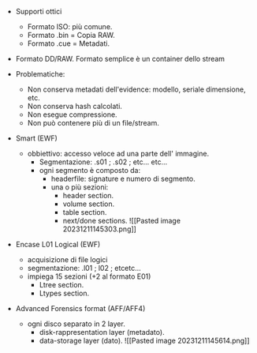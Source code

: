 

- Supporti ottici 
	- Formato ISO: più comune.
	- Formato .bin = Copia RAW.
	- Formato .cue = Metadati.

- Formato DD/RAW.
Formato semplice è un container dello stream

- Problematiche: 
	- Non conserva metadati dell'evidence: modello, seriale dimensione, etc.
	- Non conserva hash calcolati.
	- Non esegue compressione.
	- Non può contenere più di un file/stream.
	  
- Smart (EWF)
	- obbiettivo: accesso veloce ad una parte dell' immagine. 
		- Segmentazione: .s01 ; .s02 ; etc... etc... 
		- ogni segmento è composto da:
			- headerfile: signature e numero di segmento. 
			- una o più sezioni:
				- header section. 
				- volume section. 
				- table section. 
				- next/done sections. 
![[Pasted image 20231211145303.png]]

- Encase L01 Logical (EWF)
	- acquisizione di file logici
	- segmentazione:  .l01 ; l02 ; etcetc...
	- impiega 15 sezioni (+2 al formato E01)
		- Ltree section. 
		- Ltypes section.

- Advanced Forensics format (AFF/AFF4)
	- ogni disco separato in 2 layer. 
		- disk-rappresentation layer (metadato).
		- data-storage layer (dato). 
		![[Pasted image 20231211145614.png]]